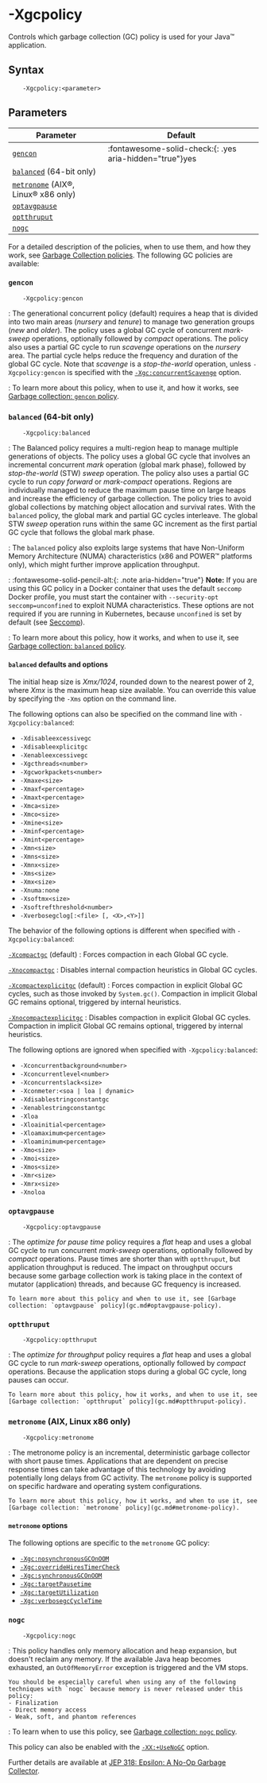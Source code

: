 <!--
* Copyright (c) 2017, 2022 IBM Corp. and others
*
* This program and the accompanying materials are made
* available under the terms of the Eclipse Public License 2.0
* which accompanies this distribution and is available at
* https://www.eclipse.org/legal/epl-2.0/ or the Apache
* License, Version 2.0 which accompanies this distribution and
* is available at https://www.apache.org/licenses/LICENSE-2.0.
*
* This Source Code may also be made available under the
* following Secondary Licenses when the conditions for such
* availability set forth in the Eclipse Public License, v. 2.0
* are satisfied: GNU General Public License, version 2 with
* the GNU Classpath Exception [1] and GNU General Public
* License, version 2 with the OpenJDK Assembly Exception [2].
*
* [1] https://www.gnu.org/software/classpath/license.html
* [2] http://openjdk.java.net/legal/assembly-exception.html
*
* SPDX-License-Identifier: EPL-2.0 OR Apache-2.0 OR GPL-2.0 WITH
* Classpath-exception-2.0 OR LicenseRef-GPL-2.0 WITH Assembly-exception
-->

# -Xgcpolicy


Controls which garbage collection (GC) policy is used for your Java&trade; application.

## Syntax

        -Xgcpolicy:<parameter>

## Parameters

| Parameter                                                                    | Default |
|------------------------------------------------------------------------------|---------|
| [`gencon`](#gencon)                                                          | :fontawesome-solid-check:{: .yes aria-hidden="true"}<span class="sr-only">yes</span> |
| [`balanced`](#balanced-64-bit-only) (64-bit only)                            |         |
| [`metronome`](#metronome-aix-linux-x86-only) (AIX&reg;, Linux&reg; x86 only) |         |
| [`optavgpause`](#optavgpause)                                                |         |
| [`optthruput`](#optthruput)                                                  |         |
| [`nogc`](#nogc)                                                              |         |

For a detailed description of the policies, when to use them, and how they work, see [Garbage Collection policies](gc.md). The following GC policies are available:

### `gencon`

        -Xgcpolicy:gencon

: The generational concurrent policy (default) requires a heap that is divided into two main areas (*nursery* and *tenure*) to manage two generation groups (*new* and *older*). The policy uses a global GC cycle of concurrent *mark-sweep* operations, optionally followed by *compact* operations. The policy also uses a partial GC cycle to run *scavenge* operations on the *nursery* area. The partial cycle helps reduce the frequency and duration of the global GC cycle. Note that *scavenge* is a *stop-the-world* operation, unless `-Xgcpolicy:gencon` is specified with the [`-Xgc:concurrentScavenge`](xgc.md#concurrentscavenge) option.

: To learn more about this policy, when to use it, and how it works, see [Garbage collection: `gencon` policy](gc.md#gencon-policy-default).


### `balanced` (64-bit only)

        -Xgcpolicy:balanced

: The Balanced policy requires a multi-region heap to manage multiple generations of objects. The policy uses a global GC cycle that involves an incremental concurrent *mark* operation (global mark phase), followed by *stop-the-world* (STW) *sweep* operation. The policy also uses a partial GC cycle to run *copy forward* or *mark-compact* operations. Regions are individually managed to reduce the maximum pause time on large heaps and increase the efficiency of garbage collection. The policy tries to avoid global collections by matching object allocation and survival rates. With the `balanced` policy, the global mark and partial GC cycles interleave. The global STW *sweep* operation runs within the same GC increment as the first partial GC cycle that follows the global mark phase.

: The `balanced` policy also exploits large systems that have Non-Uniform Memory Architecture (NUMA) characteristics (x86 and POWER&trade; platforms only), which might further improve application throughput.

: :fontawesome-solid-pencil-alt:{: .note aria-hidden="true"} **Note:** If you are using this GC policy in a Docker container that uses the default `seccomp` Docker profile, you must start the container with `--security-opt seccomp=unconfined` to exploit NUMA characteristics. These options are not required if you are running in Kubernetes, because `unconfined` is set by default (see [Seccomp]( https://kubernetes.io/docs/concepts/policy/pod-security-policy/#seccomp)).

: To learn more about this policy, how it works, and when to use it, see [Garbage collection: `balanced` policy](gc.md#balanced-policy).


#### `balanced` defaults and options

The initial heap size is *Xmx/1024*, rounded down to the nearest power of 2, where *Xmx* is the maximum heap size available. You can override this value by specifying the `-Xms` option on the command line.

The following options can also be specified on the command line with `-Xgcpolicy:balanced`:

- `-Xdisableexcessivegc`
- `-Xdisableexplicitgc`
- `-Xenableexcessivegc`
- `-Xgcthreads<number>`
- `-Xgcworkpackets<number>`
- `-Xmaxe<size>`
- `-Xmaxf<percentage>`
- `-Xmaxt<percentage>`
- `-Xmca<size>`
- `-Xmco<size>`
- `-Xmine<size>`
- `-Xminf<percentage>`
- `-Xmint<percentage>`
- `-Xmn<size>`
- `-Xmns<size>`
- `-Xmnx<size>`
- `-Xms<size>`
- `-Xmx<size>`
- `-Xnuma:none`
- `-Xsoftmx<size>`
- `-Xsoftrefthreshold<number>`
- `-Xverbosegclog[:<file> [, <X>,<Y>]]`

The behavior of the following options is different when specified with `-Xgcpolicy:balanced`:

[`-Xcompactgc`](xcompactgc.md) (default)
: Forces compaction in each Global GC cycle.

[`-Xnocompactgc`](xcompactgc.md)
: Disables internal compaction heuristics in Global GC cycles.

[`-Xcompactexplicitgc`](xcompactexplicitgc.md) (default)
: Forces compaction in explicit Global GC cycles, such as those invoked by `System.gc()`. Compaction in implicit Global GC remains optional, triggered by internal heuristics.

[`-Xnocompactexplicitgc`](xcompactexplicitgc.md)
: Disables compaction in explicit Global GC cycles. Compaction in implicit Global GC remains optional, triggered by internal heuristics.

The following options are ignored when specified with `-Xgcpolicy:balanced`:

- `-Xconcurrentbackground<number>`
- `-Xconcurrentlevel<number>`
- `-Xconcurrentslack<size>`
- `-Xconmeter:<soa | loa | dynamic>`
- `-Xdisablestringconstantgc`
- `-Xenablestringconstantgc`
- `-Xloa`
- `-Xloainitial<percentage>`
- `-Xloamaximum<percentage>`
- `-Xloaminimum<percentage>`
- `-Xmo<size>`
- `-Xmoi<size>`
- `-Xmos<size>`
- `-Xmr<size>`
- `-Xmrx<size>`
- `-Xnoloa`


### `optavgpause`

        -Xgcpolicy:optavgpause

: The *optimize for pause time* policy requires a *flat* heap and uses a global GC cycle to run concurrent *mark-sweep* operations, optionally followed by *compact* operations. Pause times are shorter than with `optthruput`, but application throughput is reduced. The impact on throughput occurs because some garbage collection work is taking place in the context of mutator (application) threads, and because GC frequency is increased.

    To learn more about this policy and when to use it, see [Garbage collection: `optavgpause` policy](gc.md#optavgpause-policy).


### `optthruput`

        -Xgcpolicy:optthruput

: The *optimize for throughput* policy requires a *flat* heap and uses a global GC cycle to run *mark-sweep* operations, optionally followed by *compact* operations. Because the application stops during a global GC cycle, long pauses can occur.

    To learn more about this policy, how it works, and when to use it, see [Garbage collection: `optthruput` policy](gc.md#optthruput-policy).


### `metronome` (AIX, Linux x86 only)

        -Xgcpolicy:metronome

: The metronome policy is an incremental, deterministic garbage collector with short pause times. Applications that are dependent on precise response times can take advantage of this technology by avoiding potentially long delays from GC activity. The `metronome` policy is supported on specific hardware and operating system configurations.

    To learn more about this policy, how it works, and when to use it, see [Garbage collection: `metronome` policy](gc.md#metronome-policy).

#### `metronome` options

The following options are specific to the `metronome` GC policy:

- [`-Xgc:nosynchronousGCOnOOM`](xgc.md#nosynchronousgconoom)
- [`-Xgc:overrideHiresTimerCheck`](xgc.md#overridehirestimercheck)
- [`-Xgc:synchronousGCOnOOM`](xgc.md#synchronousgconoom)
- [`-Xgc:targetPausetime`](xgc.md#targetpausetime)
- [`-Xgc:targetUtilization`](xgc.md#targetutilization)
- [`-Xgc:verbosegcCycleTime`](xgc.md#verbosegccycletime)

### `nogc`

        -Xgcpolicy:nogc

: This policy handles only memory allocation and heap expansion, but doesn't reclaim any memory. If the available Java heap becomes exhausted, an `OutOfMemoryError` exception is triggered and the VM stops.

    You should be especially careful when using any of the following techniques with `nogc` because memory is never released under this policy:  
    - Finalization  
    - Direct memory access  
    - Weak, soft, and phantom references

: To learn when to use this policy, see [Garbage collection: `nogc` policy](gc.md#nogc-policy).

This policy can also be enabled with the [`-XX:+UseNoGC`](xxusenogc.md) option.

Further details are available at [JEP 318: Epsilon: A No-Op Garbage Collector](http://openjdk.java.net/jeps/318).



<!-- ==== END OF TOPIC ==== xgcpolicy.md ==== -->
